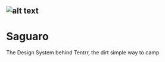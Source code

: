 ![alt text](https://github.com/ponchofreedo/project-saguaro/extras/saguaro-logo.png "Tentrr Saguaro")
---

# Saguaro
The Design System behind Tentrr, the dirt simple way to camp

